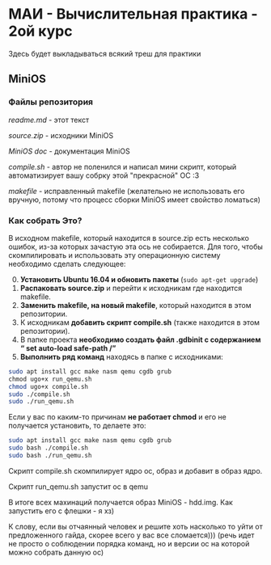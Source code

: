 # МАИ - Вычислительная практика - 2ой курс
Здесь будет выкладываться всякий треш для практики
## MiniOS
### Файлы репозитория
_readme.md_ - этот текст

_source.zip_ - исходники MiniOS

_MiniOS doc_ - документация MiniOS

_compile.sh_ - автор не поленился и написал мини скрипт, который автоматизирует вашу собрку этой "прекрасной" ОС :3

_makefile_ - исправленный makefile (желательно не использовать его вручную, потому что процесс сборки MiniOS имеет свойство ломаться)

### Как собрать Это? ###

В исходном makefile, который находится в source.zip есть несколько ошибок, из-за которых зачастую эта ось не собирается. Для того, чтобы скомпилировать и использовать эту операционную систему необходимо сделать следующее:

0. **Установить Ubuntu 16.04 и обновить пакеты** (```sudo apt-get upgrade```)
1. **Распаковать source.zip** и перейти к исходникам где находится makefile.
2. **Заменить makefile, на новый makefile**, который находится в этом репозитории.
3. К исходникам **добавить скрипт compile.sh** (также находится в этом репозитории).
4. В папке проекта **необходимо создать файл .gdbinit с содержанием “ set auto-load safe-path /”**
5. **Выполнить ряд команд** находясь в папке с исходниками:
```bash
sudo apt install gcc make nasm qemu cgdb grub
сhmod ugo+x run_qemu.sh
chmod ugo+x compile.sh
sudo ./compile.sh
sudo ./run_qemu.sh
```
Если у вас по каким-то причинам **не работает chmod** и его не получается установить, то делаете это:
```bash
sudo apt install gcc make nasm qemu cgdb grub
sudo bash ./compile.sh
sudo bash ./run_qemu.sh
```


Скрипт compile.sh скомпилирует ядро ос, образ и добавит в образ ядро.

Скрипт run_qemu.sh запустит ос в qemu

В итоге всех махинаций получается образ MiniOS - hdd.img. Как запустить его с флешки - я хз)

К слову, если вы отчаянный человек и решите хоть насколько то уйти от предложенного гайда, скорее всего у вас все сломается))) (речь идет не просто о соблюдении порядка команд, но и версии ос на которой можно собрать данную ос)
